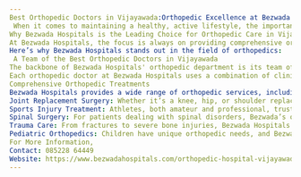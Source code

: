```yaml
---
Best Orthopedic Doctors in Vijayawada:Orthopedic Excellence at Bezwada Hospitals: Home to the Best Orthopedic doctors in Vijayawada.
 When it comes to maintaining a healthy, active lifestyle, the importance of orthopedic care cannot be overstated. From joint replacements to sports injuries, our bones, muscles, and joints are integral to our daily functioning. Bezwada Hospitals, renowned for its world-class healthcare services, has emerged as a trusted name in orthopedic care in Vijayawada. With a dedicated team of highly skilled professionals, state-of-the-art facilities, and a patient-centric approach, Bezwada Hospitals is proud to offer some of the Best Orthopedic doctors in Vijayawada.
Why Bezwada Hospitals is the Leading Choice for Orthopedic Care in Vijayawada
At Bezwada Hospitals, the focus is always on providing comprehensive orthopedic solutions that cater to the diverse needs of patients. Whether you are dealing with a sports injury, suffering from chronic joint pain, or recovering from a bone fracture, Bezwada Hospitals offers a range of treatments to help you regain mobility and improve your quality of life.
Here’s why Bezwada Hospitals stands out in the field of orthopedics:
 A Team of the Best Orthopedic Doctors in Vijayawada
The backbone of Bezwada Hospitals' orthopedic department is its team of expert doctors. Known for their skill, experience, and commitment to patient care, the Best Orthopedic doctors in Vijayawada work tirelessly to ensure the best outcomes for their patients. These specialists are highly trained in a wide array of orthopedic disciplines, including joint replacement, sports medicine, spine surgery, trauma care, and pediatric orthopedics.
Each orthopedic doctor at Bezwada Hospitals uses a combination of clinical expertise, advanced diagnostic tools, and personalized treatment plans to address the unique needs of each patient. They also stay abreast of the latest advancements in orthopedic care to ensure patients receive the most effective, evidence-based treatments.
Comprehensive Orthopedic Treatments
Bezwada Hospitals provides a wide range of orthopedic services, including but not limited to:
Joint Replacement Surgery: Whether it’s a knee, hip, or shoulder replacement, Bezwada’s orthopedic team specializes in minimally invasive joint replacement techniques that reduce recovery time and improve post-surgery mobility.
Sports Injury Treatment: Athletes, both amateur and professional, trust Bezwada Hospitals for the treatment of sports-related injuries such as ligament tears, fractures, and sprains. The team works closely with patients to ensure a speedy recovery and a safe return to sports.
Spinal Surgery: For patients dealing with spinal disorders, Bezwada’s orthopedic surgeons offer advanced techniques in spine surgery, including minimally invasive procedures for conditions like herniated discs, scoliosis, and spinal stenosis.
Trauma Care: From fractures to severe bone injuries, Bezwada Hospitals offers trauma care services that prioritize quick recovery and restoration of mobility. The hospital’s orthopedic team is always available for emergency care.
Pediatric Orthopedics: Children have unique orthopedic needs, and Bezwada Hospitals is equipped to address a wide range of pediatric orthopedic conditions, including congenital deformities, fractures, and growth-related issues.
For More Information,
Contact: 085228 64449
Website: https://www.bezwadahospitals.com/orthopedic-hospital-vijayawada.html
---
```


